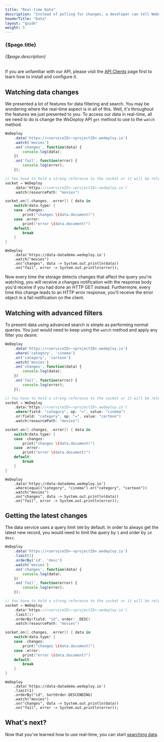 ```yaml
---
title: "Real-time Data"
description: "Instead of polling for changes, a developer can tell WeDeploy Data to continuously fetch updated query results in real-time."
headerTitle: "Data"
layout: "guide"
weight: 5
---
```


### {$page.title}

###### {$page.description}

<aside>

If you are unfamiliar with our API, please visit the [API Clients](/docs/intro/api-clients/) page first to learn how to install and configure it.

</aside>

<article id="1">

## Watching data changes

We presented a lot of features for data filtering and search. You may be wondering where the real-time aspect is in all of this. Well, it's throughout the features we just presented to you. To access our data in real-time, all we need to do is change the *WeDeploy* API  `get` method to use to the `watch` method:

```javascript
WeDeploy
	.data('https://<serviceID>-<projectID>.wedeploy.io')
	.watch('movies')
	.on('changes', function(data) {
		console.log(data);
	})
	.on('fail', function(error) {
		console.log(error);
	});
```
```swift
// You have to hold a strong reference to the socket or it will be released
socket = WeDeploy
	.data('https://<serviceID>-<projectID>.wedeploy.io')
	.watch(resourcePath: "movies")

socket.on([.changes, .error]) { data in
	switch(data.type) {
	case .changes:
		print("changes \(data.document)")
	case .error:
		print("error \(data.document)")
	default:
		break
	}
}
```
```text/x-java
WeDeploy
	.data('https://data-datademo.wedeploy.io')
	.watch("movies")
	.on("changes", data -> System.out.println(data))
	.on("fail", error -> System.out.println(error));
```

Now every time the storage detects changes that affect the query you're watching, you will receive a changes notification with the response body you'd receive if you had done an HTTP GET instead. Furthermore, every time this change leads to an HTTP error response, you'll receive the error object in a fail notification on the client.

</article>

<article id="2">

## Watching with advanced filters

To present data using advanced search is simple as performing normal queries. You just would need to keep using the `watch` method and apply any filter you desire.

```javascript
WeDeploy
	.data('https://<serviceID>-<projectID>.wedeploy.io')
	.where('category', 'cinema')
	.or('category', 'cartoon')
	.watch('movies')
	.on('changes', function(data) {
		console.log(data);
	})
	.on('fail', function(error) {
		console.log(error);
	});
```
```swift
// You have to hold a strong reference to the socket or it will be released
socket = WeDeploy
	.data('https://<serviceID>-<projectID>.wedeploy.io')
	.where(field: "category", op: "=", value: "cinema")
	.or(field: "category", op: "=", value: "cartoon")
	.watch(resourcePath: "movies")

socket.on([.changes, .error]) { data in
	switch(data.type) {
	case .changes:
		print("changes \(data.document)")
	case .error:
		print("error \(data.document)")
	default:
		break
	}
}
```
```text/x-java
WeDeploy
	.data('https://data-datademo.wedeploy.io')
	.where(equal("category", "cinema").or("category", "cartoon"))
	.watch("movies")
	.on("changes", data -> System.out.println(data))
	.on("fail", error -> System.out.println(error));
```

</article>

<article id="3">

## Getting the latest changes

The data service uses a query limit `500` by default. In order to always get the latest new record, you would need to limit the query by `1` and order by `id` `desc`.

```javascript
WeDeploy
	.data('https://<serviceID>-<projectID>.wedeploy.io')
	.limit(1)
	.orderBy('id', 'desc')
	.watch('movies')
	.on('changes', function(data) {
		console.log(data);
	})
	.on('fail', function(error) {
		console.log(error);
	});
```
```swift
// You have to hold a strong reference to the socket or it will be released
socket = WeDeploy
	.data('https://<serviceID>-<projectID>.wedeploy.io')
	.limit(1)
	.orderBy(field: "id", order: .DESC)
	.watch(resourcePath: "movies")

socket.on([.changes, .error]) { data in
	switch(data.type) {
	case .changes:
		print("changes \(data.document)")
	case .error:
		print("error \(data.document)")
	default:
		break
	}
}
```
```text/x-java
WeDeploy
	.data('https://data-datademo.wedeploy.io')
	.limit(1)
	.orderBy("id", SortOrder.DESCENDING)
	.watch("movies")
	.on("changes", data -> System.out.println(data))
	.on("fail", error -> System.out.println(error));
```

</article>

## What's next?

Now that you've learned how to use real-time, you can start [searching data](/docs/data/searching-data/).
